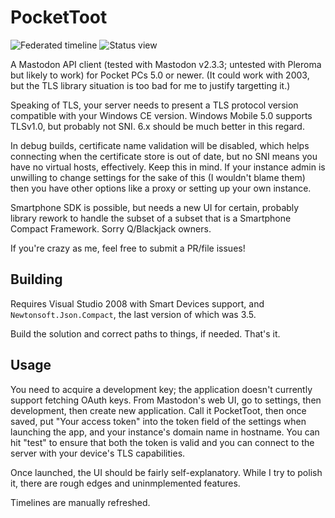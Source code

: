 # PocketToot

![Federated timeline](https://i.imgur.com/yvZ3Hqe.png) ![Status view](https://i.imgur.com/jDEmxv7.png)

A Mastodon API client (tested with Mastodon v2.3.3; untested with Pleroma but
likely to work) for Pocket PCs 5.0 or newer. (It could work with 2003, but the
TLS library situation is too bad for me to justify targetting it.)

Speaking of TLS, your server needs to present a TLS protocol version compatible
with your Windows CE version. Windows Mobile 5.0 supports TLSv1.0, but probably
not SNI. 6.x should be much better in this regard.

In debug builds, certificate name validation will be disabled, which helps
connecting when the certificate store is out of date, but no SNI means you have
no virtual hosts, effectively. Keep this in mind. If your instance admin is
unwilling to change settings for the sake of this (I wouldn't blame them) then
you have other options like a proxy or setting up your own instance.

Smartphone SDK is possible, but needs a new UI for certain, probably library
rework to handle the subset of a subset that is a Smartphone Compact Framework.
Sorry Q/Blackjack owners.

If you're crazy as me, feel free to submit a PR/file issues!

## Building

Requires Visual Studio 2008 with Smart Devices support, and
`Newtonsoft.Json.Compact`, the last version of which was 3.5.

Build the solution and correct paths to things, if needed. That's it.

## Usage

You need to acquire a development key; the application doesn't currently
support fetching OAuth keys. From Mastodon's web UI, go to settings, then
development, then create new application. Call it PocketToot, then once saved,
put "Your access token" into the token field of the settings when launching the
app, and your instance's domain name in hostname. You can hit "test" to ensure
that both the token is valid and you can connect to the server with your
device's TLS capabilities.

Once launched, the UI should be fairly self-explanatory. While I try to polish
it, there are rough edges and uninmplemented features.

Timelines are manually refreshed.